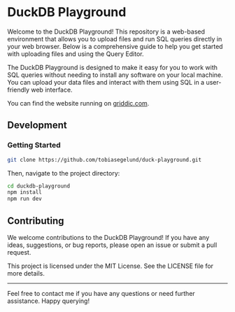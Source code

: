 # DuckDB Playground
Welcome to the DuckDB Playground! This repository is a web-based environment that allows you to upload files and run SQL queries directly in your web browser. Below is a comprehensive guide to help you get started with uploading files and using the Query Editor.

The DuckDB Playground is designed to make it easy for you to work with SQL queries without needing to install any software on your local machine. You can upload your data files and interact with them using SQL in a user-friendly web interface.


You can find the website running on [griddic.com](https://griddic.com).

## Development

### Getting Started
```bash
git clone https://github.com/tobiasegelund/duck-playground.git
```

Then, navigate to the project directory:

```bash
cd duckdb-playground
npm install
npm run dev
```

## Contributing
We welcome contributions to the DuckDB Playground! If you have any ideas, suggestions, or bug reports, please open an issue or submit a pull request.

This project is licensed under the MIT License. See the LICENSE file for more details.

<hr>

Feel free to contact me if you have any questions or need further assistance. Happy querying!